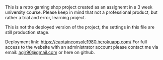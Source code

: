 This is a retro gaming shop project created as an assignemt in a 3 week university course.
Please keep in mind that not a professional product, but rather a trial and error, learning project.

This is not the deployed version of the project, the settings in this file are still production stage.

Deployment link: https://captainconsole1980.herokuapp.com/
For full access to the website with an administrator account please contact me via email: agir96@gmail.com 
or here on github.
